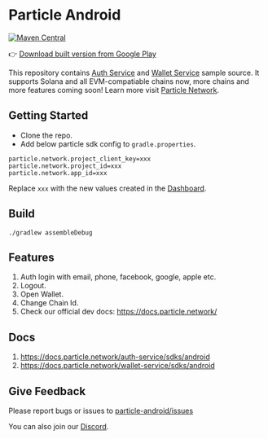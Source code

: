 # Particle Android

[![Maven Central](https://maven-badges.herokuapp.com/maven-central/network.particle/auth-service/badge.svg?style=flat)](https://search.maven.org/search?q=g:network.particle)

👉 [Download built version from Google Play](https://play.google.com/store/apps/details?id=network.particle.auth)

This repository contains [Auth Service](https://docs.particle.network/auth-core-service/introduction) and [Wallet Service](https://docs.particle.network/wallet-service/introduction) sample source. It supports Solana and all EVM-compatiable chains now, more chains and more features coming soon! Learn more visit [Particle Network](https://docs.particle.network/).

## Getting Started

* Clone the repo.
* Add below particle sdk config to `gradle.properties`.   

```
particle.network.project_client_key=xxx
particle.network.project_id=xxx
particle.network.app_id=xxx
```

  Replace `xxx` with the new values created in the [Dashboard](https://dashboard.particle.network/#/login).

## Build

```
./gradlew assembleDebug
```

## Features

1. Auth login with email, phone, facebook, google, apple etc.
2. Logout.
3. Open Wallet.
4. Change Chain Id.
5. Check our official dev docs: https://docs.particle.network/

## Docs

1. https://docs.particle.network/auth-service/sdks/android
2. https://docs.particle.network/wallet-service/sdks/android

## Give Feedback

Please report bugs or issues to [particle-android/issues](https://github.com/Particle-Network/particle-android/issues)

You can also join our [Discord](https://discord.gg/2y44qr6CR2).
